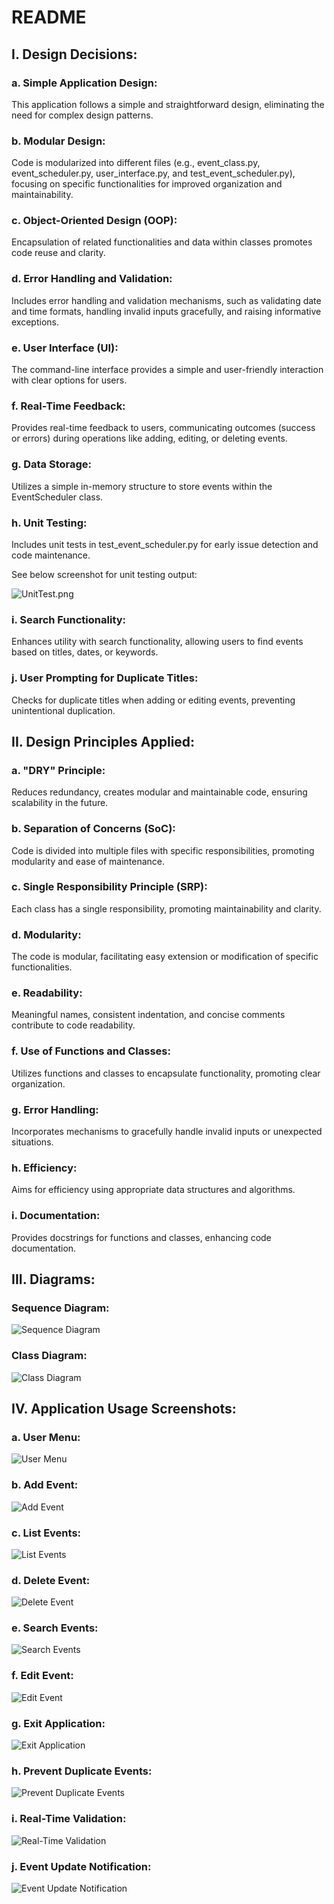 # README

## I. Design Decisions:

### a. Simple Application Design:
This application follows a simple and straightforward design, eliminating the need for complex design patterns.

### b. Modular Design:
Code is modularized into different files (e.g., event_class.py, event_scheduler.py, user_interface.py, and test_event_scheduler.py), focusing on specific functionalities for improved organization and maintainability.

### c. Object-Oriented Design (OOP):
Encapsulation of related functionalities and data within classes promotes code reuse and clarity.

### d. Error Handling and Validation:
Includes error handling and validation mechanisms, such as validating date and time formats, handling invalid inputs gracefully, and raising informative exceptions.

### e. User Interface (UI):
The command-line interface provides a simple and user-friendly interaction with clear options for users.

### f. Real-Time Feedback:
Provides real-time feedback to users, communicating outcomes (success or errors) during operations like adding, editing, or deleting events.

### g. Data Storage:
Utilizes a simple in-memory structure to store events within the EventScheduler class.

### h. Unit Testing:
Includes unit tests in test_event_scheduler.py for early issue detection and code maintenance.

See below screenshot for unit testing output:

![UnitTest.png](ScreenShots/UnitTest.png)

### i. Search Functionality:
Enhances utility with search functionality, allowing users to find events based on titles, dates, or keywords.

### j. User Prompting for Duplicate Titles:
Checks for duplicate titles when adding or editing events, preventing unintentional duplication.

## II. Design Principles Applied:

### a. "DRY" Principle:
Reduces redundancy, creates modular and maintainable code, ensuring scalability in the future.

### b. Separation of Concerns (SoC):
Code is divided into multiple files with specific responsibilities, promoting modularity and ease of maintenance.

### c. Single Responsibility Principle (SRP):
Each class has a single responsibility, promoting maintainability and clarity.

### d. Modularity:
The code is modular, facilitating easy extension or modification of specific functionalities.

### e. Readability:
Meaningful names, consistent indentation, and concise comments contribute to code readability.

### f. Use of Functions and Classes:
Utilizes functions and classes to encapsulate functionality, promoting clear organization.

### g. Error Handling:
Incorporates mechanisms to gracefully handle invalid inputs or unexpected situations.

### h. Efficiency:
Aims for efficiency using appropriate data structures and algorithms.

### i. Documentation:
Provides docstrings for functions and classes, enhancing code documentation.

## III. Diagrams:

### Sequence Diagram:
![Sequence Diagram](sequence-diagram.png)

### Class Diagram:
![Class Diagram](class-diagram.png)

## IV. Application Usage Screenshots:

### a. User Menu:
![User Menu](ScreenShots/Menu.png)

### b. Add Event:
![Add Event](ScreenShots/AddEvent.png)

### c. List Events:
![List Events](ScreenShots/ListEvents.png)

### d. Delete Event:
![Delete Event](ScreenShots/DeleteEvents.png)

### e. Search Events:
![Search Events](ScreenShots/SearchEvents.png)

### f. Edit Event:
![Edit Event](ScreenShots/EditEvents.png)

### g. Exit Application:
![Exit Application](ScreenShots/ExitEventSchedular.png)

### h. Prevent Duplicate Events:
![Prevent Duplicate Events](ScreenShots/AddDuplicateEvents.png)

### i. Real-Time Validation:
![Real-Time Validation](ScreenShots/AddEventValidation.png)

### j. Event Update Notification:
![Event Update Notification](ScreenShots/EventUpdate.png)
